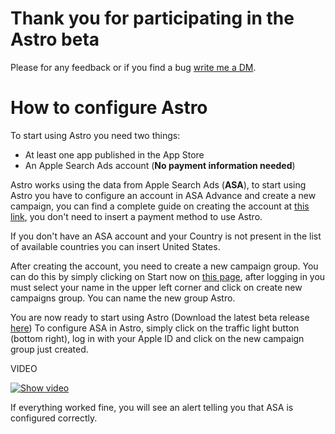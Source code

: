 # Thank you for participating in the Astro beta

Please for any feedback or if you find a bug [write me a DM](https://twitter.com/matteo_spada).

# How to configure Astro

To start using Astro you need two things:

* At least one app published in the App Store
* An Apple Search Ads account (**No payment information needed**)

Astro works using the data from Apple Search Ads (**ASA**), to start using Astro you have to configure an account in ASA Advance and create a new campaign, you can find a complete guide on creating the account at [this link](https://searchads.apple.com/help/get-started/0004-set-up-an-account#:~:text=Get%20started%20from%20the%20Apple,and%20date%2Ftime%20format%20preference), you don't need to insert a payment method to use Astro.

If you don't have an ASA account and your Country is not present in the list of available countries you can insert United States.

After creating the account, you need to create a new campaign group. You can do this by simply clicking on Start now on [this page](https://searchads.apple.com/advanced#), after logging in you must select your name in the upper left corner and click on create new campaigns group. You can name the new group Astro.


You are now ready to start using Astro (Download the latest beta release [here](https://github.com/matteospada/astro_beta/releases/)) To configure ASA in Astro, simply click on the traffic light button (bottom right), log in with your Apple ID and click on the new campaign group just created.

VIDEO

[![Show video](https://img.youtube.com/vi/E9KCxrIJa78/0.jpg)](https://www.youtube.com/watch?v=E9KCxrIJa78)

If everything worked fine, you will see an alert telling you that ASA is configured correctly.
